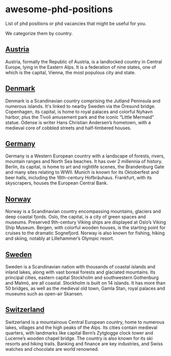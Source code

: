 # awesome-phd-positions
List of phd positions or phd vacancies that might be useful for you.

We categorize them by country.

## [Austria](https://github.com/ekotwidodo/awesome-phd-positions/blob/main/austria.md)

Austria, formally the Republic of Austria, is a landlocked country in Central Europe, lying in the Eastern Alps. It is a federation of nine states, one of which is the capital, Vienna, the most populous city and state.

## [Denmark]()

Denmark is a Scandinavian country comprising the Jutland Peninsula and numerous islands. It's linked to nearby Sweden via the Öresund bridge. Copenhagen, its capital, is home to royal palaces and colorful Nyhavn harbor, plus the Tivoli amusement park and the iconic “Little Mermaid” statue. Odense is writer Hans Christian Andersen’s hometown, with a medieval core of cobbled streets and half-timbered houses.

## [Germany]()

Germany is a Western European country with a landscape of forests, rivers, mountain ranges and North Sea beaches. It has over 2 millennia of history. Berlin, its capital, is home to art and nightlife scenes, the Brandenburg Gate and many sites relating to WWII. Munich is known for its Oktoberfest and beer halls, including the 16th-century Hofbräuhaus. Frankfurt, with its skyscrapers, houses the European Central Bank.

## [Norway]()

Norway is a Scandinavian country encompassing mountains, glaciers and deep coastal fjords. Oslo, the capital, is a city of green spaces and museums. Preserved 9th-century Viking ships are displayed at Oslo’s Viking Ship Museum. Bergen, with colorful wooden houses, is the starting point for cruises to the dramatic Sognefjord. Norway is also known for fishing, hiking and skiing, notably at Lillehammer’s Olympic resort.

## [Sweden](https://github.com/ekotwidodo/awesome-phd-positions/blob/main/sweden.md)

Sweden is a Scandinavian nation with thousands of coastal islands and inland lakes, along with vast boreal forests and glaciated mountains. Its principal cities, eastern capital Stockholm and southwestern Gothenburg and Malmö, are all coastal. Stockholm is built on 14 islands. It has more than 50 bridges, as well as the medieval old town, Gamla Stan, royal palaces and museums such as open-air Skansen.

## [Switzerland]()

Switzerland is a mountainous Central European country, home to numerous lakes, villages and the high peaks of the Alps. Its cities contain medieval quarters, with landmarks like capital Bern’s Zytglogge clock tower and Lucerne’s wooden chapel bridge. The country is also known for its ski resorts and hiking trails. Banking and finance are key industries, and Swiss watches and chocolate are world renowned.

